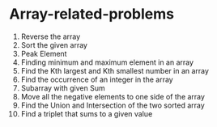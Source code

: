 # Array-related-problems

1. Reverse the array
2. Sort the given array
3. Peak Element
4. Finding minimum and maximum element in an array
5. Find the Kth largest and Kth smallest number in an array
6. Find the occurrence of an integer in the array
7. Subarray with given Sum
8. Move all the negative elements to one side of the array
9. Find the Union and Intersection of the two sorted array
10. Find a triplet that sums to a given value
